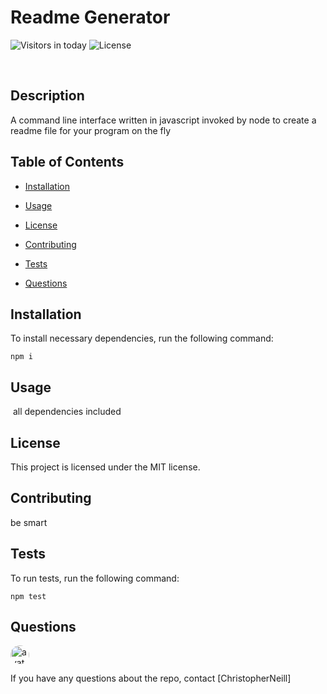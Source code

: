 # Readme Generator

![Visitors in today](https://visitor-count-badge.herokuapp.com/today.svg?repo_id=ChristopherNeill.clirmgen)
![License](https://img.shields.io/badge/License-MIT-yellow.svg)

​
## Description

A command line interface written in javascript invoked by node to create a readme file for your program on the fly 

## Table of Contents 
* [Installation](#installation)

* [Usage](#usage)
​
* [License](#license)

* [Contributing](#contributing)

* [Tests](#tests)

* [Questions](#questions)

## Installation

To install necessary dependencies, run the following command:
```
npm i
```
## Usage
​
all dependencies included

## License

This project is licensed under the MIT license.

## Contributing

be smart

## Tests

To run tests, run the following command:
```
npm test
```

## Questions
        
<img src="https://avatars0.githubusercontent.com/u/58280924?v=4" alt="avatar" style="border-radius: 16px" width="30" />

If you have any questions about the repo, contact [ChristopherNeill]